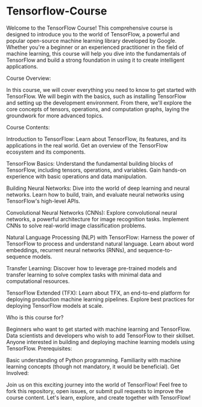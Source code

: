# Tensorflow-Course


Welcome to the TensorFlow Course! This comprehensive course is designed to introduce you to the world of TensorFlow, a powerful and popular open-source machine learning library developed by Google. Whether you're a beginner or an experienced practitioner in the field of machine learning, this course will help you dive into the fundamentals of TensorFlow and build a strong foundation in using it to create intelligent applications.

Course Overview:

In this course, we will cover everything you need to know to get started with TensorFlow. We will begin with the basics, such as installing TensorFlow and setting up the development environment. From there, we'll explore the core concepts of tensors, operations, and computation graphs, laying the groundwork for more advanced topics.

Course Contents:

Introduction to TensorFlow: Learn about TensorFlow, its features, and its applications in the real world. Get an overview of the TensorFlow ecosystem and its components.

TensorFlow Basics: Understand the fundamental building blocks of TensorFlow, including tensors, operations, and variables. Gain hands-on experience with basic operations and data manipulation.

Building Neural Networks: Dive into the world of deep learning and neural networks. Learn how to build, train, and evaluate neural networks using TensorFlow's high-level APIs.

Convolutional Neural Networks (CNNs): Explore convolutional neural networks, a powerful architecture for image recognition tasks. Implement CNNs to solve real-world image classification problems.

Natural Language Processing (NLP) with TensorFlow: Harness the power of TensorFlow to process and understand natural language. Learn about word embeddings, recurrent neural networks (RNNs), and sequence-to-sequence models.

Transfer Learning: Discover how to leverage pre-trained models and transfer learning to solve complex tasks with minimal data and computational resources.

TensorFlow Extended (TFX): Learn about TFX, an end-to-end platform for deploying production machine learning pipelines. Explore best practices for deploying TensorFlow models at scale.

Who is this course for?

Beginners who want to get started with machine learning and TensorFlow.
Data scientists and developers who wish to add TensorFlow to their skillset.
Anyone interested in building and deploying machine learning models using TensorFlow.
Prerequisites:

Basic understanding of Python programming.
Familiarity with machine learning concepts (though not mandatory, it would be beneficial).
Get Involved:

Join us on this exciting journey into the world of TensorFlow! Feel free to fork this repository, open issues, or submit pull requests to improve the course content. Let's learn, explore, and create together with TensorFlow!
